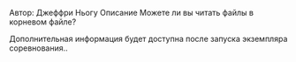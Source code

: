 Автор: Джеффри Ньогу
Описание
Можете ли вы читать файлы в корневом файле?

Дополнительная информация будет доступна после запуска экземпляра соревнования..

